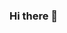 ### Hi there 👋

<!--
**jtitus0x/jtitus0x** is a ✨ _special_ ✨ repository because its `README.md` (this file) appears on your GitHub profile.


- 🔭 I’m currently working on learning python and getting started with GIT
- 🤔 I’m looking for help with beginner level resources
- I have had some experience with java, bash, and perl informally. 
-->
